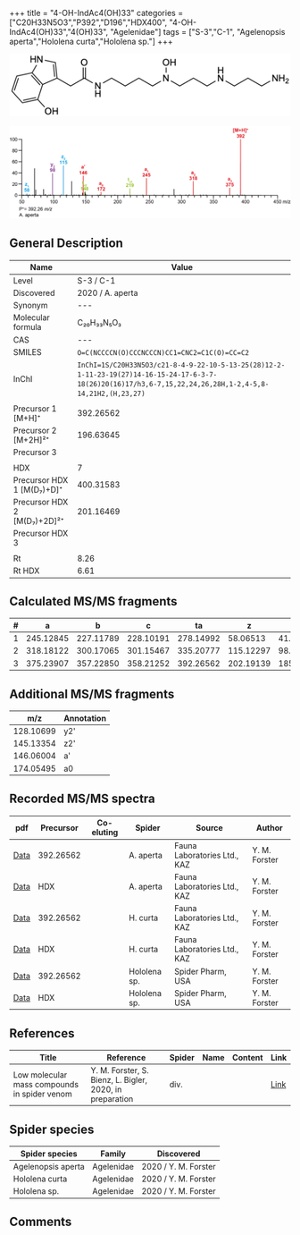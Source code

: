 +++
title = "4-OH-IndAc4(OH)33"
categories = ["C20H33N5O3","P392","D196","HDX400",
"4-OH-IndAc4(OH)33","4(OH)33",
"Agelenidae"]
tags = ["S-3","C-1",
"Agelenopsis aperta","Hololena curta","Hololena sp."]
+++

![](/img/4-OH-IndAc4(OH)33.png)

![](/img_MSMS/392_4-OH-IndAc4(OH)33_Aa.png?classes=border)

## General Description

| Name                        | Value            |
|-----------------------------|------------------|
| Level                       | S-3 / C-1               |
| Discovered                  | 2020 / A. aperta |
| Synonym                     | ---              |
| Molecular formula           | C₂₀H₃₃N₅O₃       |
| CAS                         | ---              |
| SMILES | `O=C(NCCCCN(O)CCCNCCCN)CC1=CNC2=C1C(O)=CC=C2`  |
| InChI  | `InChI=1S/C20H33N5O3/c21-8-4-9-22-10-5-13-25(28)12-2-1-11-23-19(27)14-16-15-24-17-6-3-7-18(26)20(16)17/h3,6-7,15,22,24,26,28H,1-2,4-5,8-14,21H2,(H,23,27)`  |
|                             |                  |
| Precursor 1 [M+H]⁺          | 392.26562        |
| Precursor 2 [M+2H]²⁺        | 196.63645        |
| Precursor 3                 |                  |
|                             |                  |
| HDX                         | 7                |
| Precursor HDX 1 [M(D₇)+D]⁺   | 400.31583        |
| Precursor HDX 2 [M(D₇)+2D]²⁺ | 201.16469        |
| Precursor HDX 3             |                  |
|                             |                  |
| Rt                          | 8.26             |
| Rt HDX                      | 6.61             |

## Calculated MS/MS fragments

| # | a         | b         | c         | ta        | z         | y         | tz        |
|---|-----------|-----------|-----------|-----------|-----------|-----------|-----------|
| 1 | 245.12845 | 227.11789 | 228.10191 | 278.14992 | 58.06513 | 41.03858 | 75.09167 |
| 2 | 318.18122 | 300.17065 | 301.15467 | 335.20777 | 115.12297 | 98.09643 | 148.14444 |
| 3 | 375.23907 | 357.22850 | 358.21252 | 392.26562 | 202.19139 | 185.16484 | 219.21794 |

## Additional MS/MS fragments

| m/z       | Annotation |
|-----------|------------|
| 128.10699 | y2'        |
| 145.13354 | z2'        |
| 146.06004    | a'   |
| 174.05495    | a0   |

## Recorded MS/MS spectra

| pdf                                                    | Precursor | Co-eluting | Spider    | Source                       | Author        |
|--------------------------------------------------------|-----------|------------|-----------|------------------------------|---------------|
| [Data](/pdf/A-aperta/392_4-OH-IndAc4(OH)33_Aa.pdf)     | 392.26562 |            | A. aperta | Fauna Laboratories Ltd., KAZ | Y. M. Forster |
| [Data](/pdf/A-aperta/392_4-OH-IndAc4(OH)33_Aa_HDX.pdf) | HDX       |            | A. aperta | Fauna Laboratories Ltd., KAZ | Y. M. Forster |
| [Data](/pdf/H-curta/392_4-OH-IndAc4(OH)33_Hc.pdf) | 392.26562 |           | H. curta | Fauna Laboratories Ltd., KAZ | Y. M. Forster |
| [Data](/pdf/H-curta/392_4-OH-IndAc4(OH)33_Hc_HDX.pdf) | HDX |           | H. curta | Fauna Laboratories Ltd., KAZ | Y. M. Forster |
| [Data](/pdf/Hololena-sp/392_4-OH-IndAc4(OH)33_Ho-sp.pdf) | 392.26562 |           | Hololena sp. | Spider Pharm, USA | Y. M. Forster |
| [Data](/pdf/Hololena-sp/392_4-OH-IndAc4(OH)33_Ho-sp_HDX.pdf) | HDX |           | Hololena sp. | Spider Pharm, USA | Y. M. Forster |

## References

| Title     | Reference   | Spider    | Name   | Content  | Link |
|-----------|-------------|-----------|--------|----------|-----|
| Low molecular mass compounds in spider venom      | Y. M. Forster, S. Bienz, L. Bigler, 2020, in preparation          | div.       |   |   | [Link](unknown) |

## Spider species

| Spider species     | Family     | Discovered           |
|--------------------|------------|----------------------|
| Agelenopsis aperta | Agelenidae | 2020 / Y. M. Forster |
| Hololena curta | Agelenidae | 2020 / Y. M. Forster |
| Hololena sp. | Agelenidae | 2020 / Y. M. Forster |

## Comments